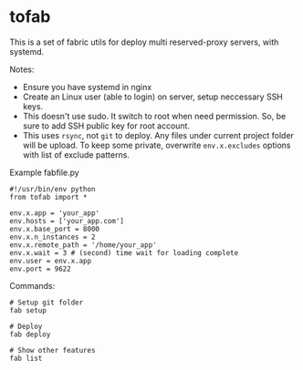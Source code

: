 # tofab

This is a set of fabric utils for deploy multi reserved-proxy servers, with systemd.

Notes:
* Ensure you have systemd in nginx
* Create an Linux user (able to login) on server, setup neccessary SSH keys.
* This doesn't use sudo. It switch to root when need permission. So, be sure to add SSH public key for root account.
* This uses ``rsync``, not ``git`` to deploy. Any files under current project folder will be upload. 
To keep some private, overwrite ``env.x.excludes`` options with list of exclude patterns.


Example fabfile.py

```
#!/usr/bin/env python
from tofab import *

env.x.app = 'your_app'
env.hosts = ['your_app.com']
env.x.base_port = 8000
env.x.n_instances = 2
env.x.remote_path = '/home/your_app'
env.x.wait = 3 # (second) time wait for loading complete
env.user = env.x.app
env.port = 9622
```

Commands:
```
# Setup git folder
fab setup

# Deploy
fab deploy

# Show other features
fab list
```
